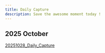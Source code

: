```yaml
---
title: Daily Capture
description: Save the awesome moment today !
---
```

## 2025 October 
[20251028_Daily_Capture](2025m10/20251028_Daily_Capture.md)